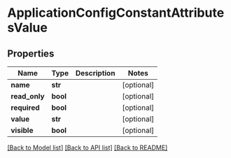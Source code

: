 # ApplicationConfigConstantAttributesValue

## Properties
Name | Type | Description | Notes
------------ | ------------- | ------------- | -------------
**name** | **str** |  | [optional] 
**read_only** | **bool** |  | [optional] 
**required** | **bool** |  | [optional] 
**value** | **str** |  | [optional] 
**visible** | **bool** |  | [optional] 

[[Back to Model list]](../README.md#documentation-for-models) [[Back to API list]](../README.md#documentation-for-api-endpoints) [[Back to README]](../README.md)



